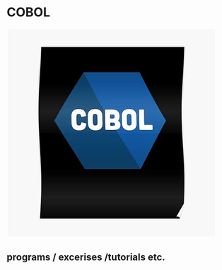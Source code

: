 # COBOL

![alt text](https://github.com/ssoehdata/COBOL/blob/main/cobol_logo.jpeg) 

## programs / excerises /tutorials etc.

### 
